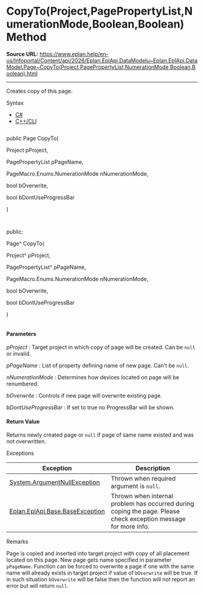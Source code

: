# CopyTo(Project,PagePropertyList,NumerationMode,Boolean,Boolean) Method

**Source URL:** https://www.eplan.help/en-us/Infoportal/Content/api/2026/Eplan.EplApi.DataModelu~Eplan.EplApi.DataModel.Page~CopyTo(Project,PagePropertyList,NumerationMode,Boolean,Boolean).html

---

Creates copy of this page.

Syntax

- [C#](#i-syntax-CS)
- [C++/CLI](#i-syntax-CPP2005)

```
```
public Page CopyTo( 

   Project pProject,

   PagePropertyList pPageName,

   PageMacro.Enums.NumerationMode nNumerationMode,

   bool bOverwrite,

   bool bDontUseProgressBar

)
```
```

```
```
public:

Page^ CopyTo( 

   Project^ pProject,

   PagePropertyList^ pPageName,

   PageMacro.Enums.NumerationMode nNumerationMode,

   bool bOverwrite,

   bool bDontUseProgressBar

)
```
```

#### Parameters

*pProject*
:   Target project in which copy of page will be created. Can be `null` or invalid.

*pPageName*
:   List of property defining name of new page. Can't be `null`.

*nNumerationMode*
:   Determines how devices located on page will be renumbered.

*bOverwrite*
:   Controls if new page will overwrite existing page.

*bDontUseProgressBar*
:   If set to true no ProgressBar will be shown.

#### Return Value

Returns newly created page or `null` if page of same name existed and was not overwritten.

Exceptions

| Exception | Description |
| --- | --- |
| [System.ArgumentNullException](#) | Thrown when required argument is `null`. |
| [Eplan.EplApi.Base.BaseException](Eplan.EplApi.Baseu~Eplan.EplApi.Base.BaseException.html) | Thrown when internal problem has occurred during coping the page. Please check exception message for more info. |

Remarks

Page is copied and inserted into target project with copy of all placement located on this page. New page gets name specified in parameter `pPageName`. Function can be forced to overwrite a page if one with the same name will already exists in target project if value of `bOverwrite` will be true. If in such situation `bOverwrite` will be false then the function will not report an error but will return `null`.
